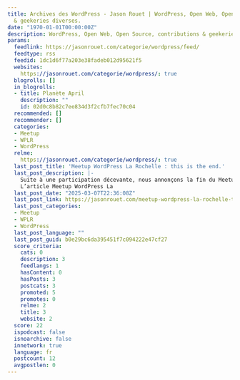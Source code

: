 ```yaml
---
title: Archives des WordPress - Jason Rouet | WordPress, Open Web, Open Source, contributions
  & geekeries diverses.
date: "1970-01-01T00:00:00Z"
description: WordPress, Open Web, Open Source, contributions & geekeries diverses.
params:
  feedlink: https://jasonrouet.com/categorie/wordpress/feed/
  feedtype: rss
  feedid: 1dc1d6f77a203e38fadeb012d95621f5
  websites:
    https://jasonrouet.com/categorie/wordpress/: true
  blogrolls: []
  in_blogrolls:
  - title: Planète April
    description: ""
    id: 02d0c8b82c7ee834d3f2cfb7fec70c04
  recommended: []
  recommender: []
  categories:
  - Meetup
  - WPLR
  - WordPress
  relme:
    https://jasonrouet.com/categorie/wordpress/: true
  last_post_title: 'Meetup WordPress La Rochelle : this is the end.'
  last_post_description: |-
    Suite à une participation décevante, nous annonçons la fin du Meetup WordPress de La Rochelle et l'annulation des événements restants de la saison en cours.
    L’article Meetup WordPress La
  last_post_date: "2025-03-07T22:36:08Z"
  last_post_link: https://jasonrouet.com/meetup-wordpress-la-rochelle-this-is-the-end/
  last_post_categories:
  - Meetup
  - WPLR
  - WordPress
  last_post_language: ""
  last_post_guid: b0e29bc6da395451f7c094222e47cf27
  score_criteria:
    cats: 0
    description: 3
    feedlangs: 1
    hasContent: 0
    hasPosts: 3
    postcats: 3
    promoted: 5
    promotes: 0
    relme: 2
    title: 3
    website: 2
  score: 22
  ispodcast: false
  isnoarchive: false
  innetwork: true
  language: fr
  postcount: 12
  avgpostlen: 0
---
```

